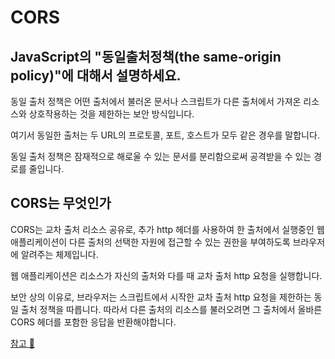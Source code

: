 # CORS

## JavaScript의 "동일출처정책(the same-origin policy)"에 대해서 설명하세요.

동일 출처 정책은 어떤 출처에서 불러온 문서나 스크립트가 다른 출처에서 가져온 리소스와 상호작용하는 것을 제한하는 보안 방식입니다.

여기서 동일한 출처는 두 URL의 프로토콜, 포트, 호스트가 모두 같은 경우를 말합니다.

동일 출처 정책은 잠재적으로 해로울 수 있는 문서를 분리함으로써 공격받을 수 있는 경로를 줄입니다.

## CORS는 무엇인가

CORS는 교차 출처 리소스 공유로, 추가 http 헤더를 사용하여 한 출처에서 실행중인 웹 애플리케이션이 다른 출처의 선택한 자원에 접근할 수 있는 권한을 부여하도록 브라우저에 알려주는 체제입니다.

웹 애플리케이션은 리소스가 자신의 출처와 다를 때 교차 출처 http 요청을 실행합니다.

보안 상의 이유로, 브라우저는 스크립트에서 시작한 교차 출처 http 요청을 제한하는 동일 출처 정책을 따릅니다. 따라서 다른 출처의 리소스를 불러오려면 그 출처에서 올바른 CORS 헤더를 포함한 응답을 반환해야합니다.

[참고 🔗](https://developer.mozilla.org/ko/docs/Web/HTTP/CORS)
